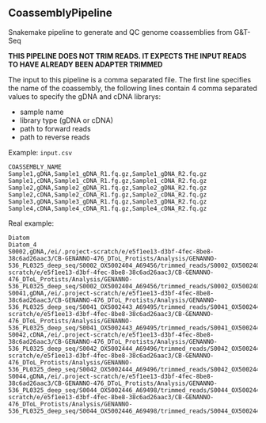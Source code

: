 ## CoassemblyPipeline

Snakemake pipeline to generate and QC genome coassemblies from G&T-Seq


**THIS PIPELINE DOES NOT TRIM READS. IT EXPECTS THE INPUT READS TO HAVE ALREADY BEEN ADAPTER TRIMMED**


The input to this pipeline is a comma separated file. The first line specifies the name of the coassembly, the following lines contain 4 comma separated values to specify the gDNA and cDNA librarys:

- sample name
- library type (gDNA or cDNA)
- path to forward reads
- path to reverse reads


Example:
`input.csv`

```
COASSEMBLY_NAME
Sample1,gDNA,Sample1_gDNA_R1.fq.gz,Sample1_gDNA_R2.fq.gz
Sample1,cDNA,Sample1_cDNA_R1.fg.gz,Sample1_cDNA_R2.fq.gz
Sample2,gDNA,Sample2_gDNA_R1.fq.gz,Sample2_gDNA_R2.fq.gz
Sample2,cDNA,Sample2_cDNA_R1.fg.gz,Sample2_cDNA_R2.fq.gz
Sample3,gDNA,Sample3_gDNA_R1.fq.gz,Sample3_gDNA_R2.fq.gz
Sample4,cDNA,Sample4_cDNA_R1.fq.gz,Sample4_cDNA_R2.fq.gz

```

Real example:

```
Diatom
Diatom_4
S0002,gDNA,/ei/.project-scratch/e/e5f1ee13-d3bf-4fec-8be8-38c6ad26aac3/CB-GENANNO-476_DToL_Protists/Analysis/GENANNO-536_PL0325_deep_seq/S0002_OX5002404_A69456/trimmed_reads/S0002_OX5002404_A69456_gDNA_R1.trimmed.fastq.gz,/ei/.project-scratch/e/e5f1ee13-d3bf-4fec-8be8-38c6ad26aac3/CB-GENANNO-476_DToL_Protists/Analysis/GENANNO-536_PL0325_deep_seq/S0002_OX5002404_A69456/trimmed_reads/S0002_OX5002404_A69456_gDNA_R2.trimmed.fastq.gz
S0041,gDNA,/ei/.project-scratch/e/e5f1ee13-d3bf-4fec-8be8-38c6ad26aac3/CB-GENANNO-476_DToL_Protists/Analysis/GENANNO-536_PL0325_deep_seq/S0041_OX5002443_A69495/trimmed_reads/S0041_OX5002443_A69495_gDNA_R1.trimmed.fastq.gz,/ei/.project-scratch/e/e5f1ee13-d3bf-4fec-8be8-38c6ad26aac3/CB-GENANNO-476_DToL_Protists/Analysis/GENANNO-536_PL0325_deep_seq/S0041_OX5002443_A69495/trimmed_reads/S0041_OX5002443_A69495_gDNA_R2.trimmed.fastq.gz
S0042,cDNA,/ei/.project-scratch/e/e5f1ee13-d3bf-4fec-8be8-38c6ad26aac3/CB-GENANNO-476_DToL_Protists/Analysis/GENANNO-536_PL0325_deep_seq/S0042_OX5002444_A69496/trimmed_reads/S0042_OX5002444_A69496_cDNA_R1.trimmed.fastq.gz,/ei/.project-scratch/e/e5f1ee13-d3bf-4fec-8be8-38c6ad26aac3/CB-GENANNO-476_DToL_Protists/Analysis/GENANNO-536_PL0325_deep_seq/S0042_OX5002444_A69496/trimmed_reads/S0042_OX5002444_A69496_cDNA_R2.trimmed.fastq.gz
S0044,gDNA,/ei/.project-scratch/e/e5f1ee13-d3bf-4fec-8be8-38c6ad26aac3/CB-GENANNO-476_DToL_Protists/Analysis/GENANNO-536_PL0325_deep_seq/S0044_OX5002446_A69498/trimmed_reads/S0044_OX5002446_A69498_gDNA_R1.trimmed.fastq.gz,/ei/.project-scratch/e/e5f1ee13-d3bf-4fec-8be8-38c6ad26aac3/CB-GENANNO-476_DToL_Protists/Analysis/GENANNO-536_PL0325_deep_seq/S0044_OX5002446_A69498/trimmed_reads/S0044_OX5002446_A69498_gDNA_R2.trimmed.fastq.gz
```
